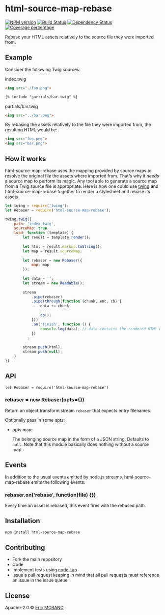 # html-source-map-rebase

[![NPM version][npm-image]][npm-url] [![Build Status][travis-image]][travis-url] [![Dependency Status][daviddm-image]][daviddm-url] [![Coverage percentage][coveralls-image]][coveralls-url]

Rebase your HTML assets relatively to the source file they were imported from.

## Example

Consider the following Twig sources:

index.twig

``` html
<img src="./foo.png">

{% include "partials/bar.twig" %}
```

partials/bar.twig

``` html
<img src="../bar.png">
```

By rebasing the assets relatively to the file they were imported from, the resulting HTML would be:

``` html
<img src="foo.png">
<img src="bar.png">
```

## How it works

html-source-map-rebase uses the mapping provided by source maps to resolve the original file the assets where imported from. That's why it *needs* a source map to perform its magic. Any tool able to generate a source map from a Twig source file is appropriate. Here is how one could use [twing](https://www.npmjs.com/package/twing) and html-source-map-rebase together to render a stylesheet and rebase its assets.

``` javascript
let twing = require('twing');
let Rebaser = require('html-source-map-rebase');

twing.twig({
    path: 'index.twig',
    sourceMap: true,
    load: function (template) {
        let result = template.render();
          
        let html = result.markup.toString();
        let map = result.sourceMap;
                  
        let rebaser = new Rebaser({
            map: map
        });
          
        let data = '';
        let stream = new Readable();
          
        stream
            .pipe(rebaser)
            .pipe(through(function (chunk, enc, cb) {
                data += chunk;
          
                cb();
            }))
            .on('finish', function () {
                console.log(data); // data contains the rendered HTML with rebased assets
            })
          ;
          
        stream.push(html);
        stream.push(null);
    }
})
```

## API

`let Rebaser = require('html-source-map-rebase')`

### rebaser = new Rebaser(opts={})

Return an object transform stream `rebaser` that expects entry filenames.

Optionally pass in some opts:

* opts.map:
  
  The belonging source map in the form of a JSON string. Defaults to `null`. Note that this module basically does nothing without a source map.

## Events

In addition to the usual events emitted by node.js streams, html-source-map-rebase emits the following events:

### rebaser.on('rebase', function(file) {})

Every time an asset is rebased, this event fires with the rebased path.

## Installation

```bash
npm install html-source-map-rebase
```

## Contributing

* Fork the main repository
* Code
* Implement tests using [node-tap](https://github.com/tapjs/node-tap)
* Issue a pull request keeping in mind that all pull requests must reference an issue in the issue queue

## License

Apache-2.0 © [Eric MORAND]()

[npm-image]: https://badge.fury.io/js/html-source-map-rebase.svg
[npm-url]: https://npmjs.org/package/html-source-map-rebase
[travis-image]: https://travis-ci.org/ericmorand/html-source-map-rebase.svg?branch=master
[travis-url]: https://travis-ci.org/ericmorand/html-source-map-rebase
[daviddm-image]: https://david-dm.org/ericmorand/html-source-map-rebase.svg?theme=shields.io
[daviddm-url]: https://david-dm.org/ericmorand/html-source-map-rebase
[coveralls-image]: https://coveralls.io/repos/github/ericmorand/html-source-map-rebase/badge.svg
[coveralls-url]: https://coveralls.io/github/ericmorand/html-source-map-rebase